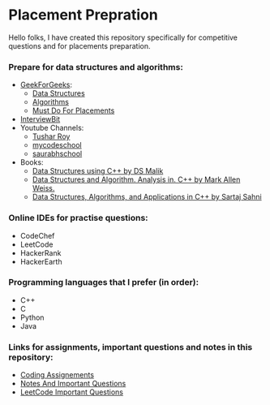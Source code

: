 # Placement Prepration
Hello folks, I have created this repository specifically for competitive questions and for placements preparation.
### Prepare for data structures and algorithms:
- [GeekForGeeks](https://www.geeksforgeeks.org/):
    - [Data Structures](https://www.geeksforgeeks.org/data-structures/)
    - [Algorithms](https://www.geeksforgeeks.org/fundamentals-of-algorithms/)
    - [Must Do For Placements](https://www.geeksforgeeks.org/must-do-coding-questions-for-companies-like-amazon-microsoft-adobe/)
- [InterviewBit](https://www.interviewbit.com/dashboard/)
- Youtube Channels:
    - [Tushar Roy](https://www.youtube.com/user/tusharroy2525)
    - [mycodeschool](https://www.youtube.com/user/mycodeschool)
    - [saurabhschool](https://www.youtube.com/user/saurabhschool)
- Books:
    - [Data Structures using C++ by DS Malik](http://bu.edu.eg/portal/uploads/Computers%20and%20Informatics/Computer%20Science/1266/crs-10600/Files/Esam%20Halim%20Houssein%20Abd%20El-Halim_4-%20Data-Structure%20Using%20C++%20Malik.pdf)
    - [Data Structures and Algorithm. Analysis in. C++ by Mark Allen Weiss.](http://iips.icci.edu.iq/images/exam/DataStructuresAndAlgorithmAnalysisInCpp_2014.pdf)
    - [Data Structures, Algorithms, and Applications in C++ by Sartaj Sahni](https://www.amazon.in/Data-Structures-Algorithms-applications-C/dp/B0745C9GKB/ref=sr_1_2?s=books&ie=UTF8&qid=1531938078&sr=1-2&keywords=Data+Structures+%2C+Algorithms%2C+And+Applications+In+c%2B%2B)
### Online IDEs for practise questions:
- CodeChef
- LeetCode
- HackerRank
- HackerEarth
### Programming languages that I prefer (in order):
- C++
- C
- Python
- Java
### Links for assignments, important questions and notes in this repository:
  - [Coding Assignements](https://github.com/mayankagg9722/Competetive-Programming/tree/master/Assignments)
  - [Notes And Important Questions](https://github.com/mayankagg9722/Competetive-Programming/tree/master/important%20questions%20and%20notes)
  - [LeetCode Important Questions](https://github.com/mayankagg9722/Competetive-Programming/tree/master/leetcode)
